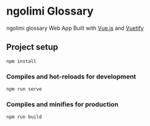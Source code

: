 # ngolimi Glossary

ngolimi glossary Web App
Built with [Vue.js](https://vuejs.org/) and [Vuetify](https://vuetifyjs.com/)

## Project setup
```
npm install
```

### Compiles and hot-reloads for development
```
npm run serve
```

### Compiles and minifies for production
```
npm run build
```

